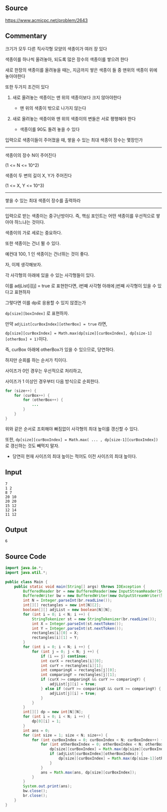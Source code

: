 ## Source

https://www.acmicpc.net/problem/2643  
  
## Commentary
  
크기가 모두 다른 직사각형 모양의 색종이가 여러 장 있다  
  
색종이를 하나씩 올려놓아, 되도록 많은 장수의 색종이를 쌓으려 한다  
  
새로 한장의 색종이를 올려놓을 때는, 지금까지 쌓은 색종이 들 중 맨위의 색종이 위에 놓아야한다  
  
또한 두가지 조건이 있다  
  
1. 새로 올려놓는 색종이는 맨 위의 색종이보다 크지 않아야한다  
  
    - 맨 위의 색종이 밖으로 나가지 않는다  
  
2. 새로 올려놓는 색종이와 맨 위의 색종이의 변들은 서로 평행해야 한다  
  
    - 색종이를 90도 돌려 놓을 수 있다  
  
입력으로 색종이들이 주어졌을 때, 쌓을 수 있는 최대 색종이 장수는 몇장인가  
  
---  
  
색종이의 장수 N이 주어진다  
  
(1 <= N <= 10^2)  
  
색종이 두 변의 길이 X, Y가 주어진다  
  
(1 <= X, Y <= 10^3)  
  
---  
  
쌓을 수 있는 최대 색종이 장수를 출력하라  
  
---  
  
입력으로 받는 색종이는 중구난방이다. 즉, 핵심 포인트는 어떤 색종이를 우선적으로 쌓아야 하느냐는 것이다.  
  
색종이의 가로 세로는 중요하다.  
  
또한 색종이는 건너 뛸 수 있다.  
  
예컨대 100, 1 인 색종이는 건너뛰는 것이 좋다.  
  
자, 이제 생각해보자.  
  
각 사각형의 아래에 있을 수 있는 사각형들이 있다.  
  
이를 adjList[i][j] = true 로 표현한다면, i번째 사각형 아래에 j번째 사각형이 있을 수 있다고 표현하자  
  
그렇다면 이를 dp로 응용할 수 있지 않겠는가  
  
`dp[size][boxIndex]` 로 표현하자.  
  
만약 `adjList[curBoxIndex][otherBox] = true` 라면,  
  
`dp[size][curBoxIndex] = Math.max(dp[size][curBoxIndex], dp[size-1][otherBox] + 1)`이다.  
  
즉, curBox 아래에 otherBox가 있을 수 있으므로, 당연하다.  
  
하지만 순회를 하는 순서가 킥이다.  
  
사이즈가 0인 경우는 우선적으로 처리하고,  
  
사이즈가 1 이상인 경우부터 다음 방식으로 순회한다.  
  
```java
for (size++) {  
    for (curBox++) {        
	    for (otherBox++) {            
		    ...        
	    }    
	}
}  
```  
위와 같은 순서로 조회해야 빠짐없이 사각형의 최대 높이를 갱신할 수 있다.  
  
또한, `dp[size][curBoxIndex] = Math.max( ... , dp[size-1][curBoxIndex])`로 갱신하는 것도 빼먹지 말자.

- 당연히 현재 사이즈의 최대 높이는 적어도 이전 사이즈의 최대 높이다.
  
## Input
```
7  
1 2  
8 7  
20 10  
20 20  
15 12  
12 14  
11 12  
```

## Output

```
6  
```

## Source Code
```java
import java.io.*;  
import java.util.*;  
  
public class Main {  
    public static void main(String[] args) throws IOException {  
        BufferedReader br = new BufferedReader(new InputStreamReader(System.in));  
        BufferedWriter bw = new BufferedWriter(new OutputStreamWriter(System.out));  
        int N = Integer.parseInt(br.readLine());  
        int[][] rectangles = new int[N][2];  
        boolean[][] adjList = new boolean[N][N];  
        for (int i = 0; i < N; i ++) {  
            StringTokenizer st = new StringTokenizer(br.readLine());  
            int X = Integer.parseInt(st.nextToken());  
            int Y = Integer.parseInt(st.nextToken());  
            rectangles[i][0] = X;  
            rectangles[i][1] = Y;  
        }  
        for (int i = 0; i < N; i ++) {  
            for (int j = 0; j < N; j ++) {  
                if (i == j) continue;  
                int curX = rectangles[i][0];  
                int curY = rectangles[i][1];  
                int comparingX = rectangles[j][0];  
                int comparingY = rectangles[j][1];  
                if (curX >= comparingX && curY >= comparingY) {  
                    adjList[j][i] = true;  
                } else if (curY >= comparingX && curX >= comparingY) {  
                    adjList[j][i] = true;  
                }  
            }  
        }  
        int[][] dp = new int[N][N];  
        for (int i = 0; i < N; i ++) {  
            dp[0][i] = 1;  
        }  
        int ans = 0;  
        for (int size = 1; size < N; size++) {  
            for (int curBoxIndex = 0; curBoxIndex < N; curBoxIndex++) {  
                for (int otherBoxIndex = 0; otherBoxIndex < N; otherBoxIndex++) {  
                    dp[size][curBoxIndex] = Math.max(dp[size][curBoxIndex], dp[size-1][curBoxIndex]);  
                    if (adjList[curBoxIndex][otherBoxIndex]) {  
                        dp[size][curBoxIndex] = Math.max(dp[size-1][otherBoxIndex] + 1, dp[size][curBoxIndex]);  
                    }  
                }  
                ans = Math.max(ans, dp[size][curBoxIndex]);  
            }  
        }  
        System.out.print(ans);  
        bw.close();  
        br.close();  
    }  
}
```
